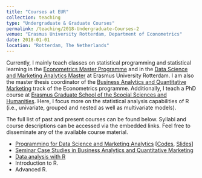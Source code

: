 ```yaml
---
title: "Courses at EUR"
collection: teaching
type: "Undergraduate & Graduate Courses"
permalink: /teaching/2018-Undergraduate-Courses-2
venue: "Erasmus University Rotterdam, Department of Econometrics"
date: 2018-01-01
location: "Rotterdam, The Netherlands"
---
```


Currently, I mainly teach classes on statistical programming and statistical learning in the [Econometrics Master Programme](https://www.eur.nl/en/master/econometrics) and in the [Data Science and Marketing Analytics Master](https://www.eur.nl/en/master/data-science-and-marketing-analytics) at Erasmus University Rotterdam. I am also the master thesis coordinator of the [Business Analytics and Quantitative Marketing](https://www.eur.nl/en/master/business-analytics-and-quantitative-marketing) track of the Econometrics programme. Additionally, I teach a PhD course at [Erasmus Graduate School of the Scocial Sciences and Humanities](https://www.eur.nl/en/egsh). Here, I focus more on the statistical analysis capabilities of R (i.e., univariate, grouped and nested as well as multivariate models).
<p style="margin:0;line-height:0;height:0"></p>
The full list of past and present courses can be found below. Syllabi and course descriptions can be accessed via the embedded links. Feel free to disseminate any of the available course material.

* [Programming for Data Science and Marketing Analytics](https://www.eur.nl/en/master/data-science-and-marketing-analytics/programme-overview) [[Codes](https://github.com/kagruber2412/RIntroduction), [Slides](https://github.com/kagruber2412/RIntroduction/tree/master/Slides)]
* [Seminar Case Studies in Business Analytics and Quantitative Marketing](https://www.eur.nl/en/master/business-analytics-and-quantitative-marketing/programme-overview)
* [Data analysis with R](https://www.eur.nl/en/egsh/course/data-analysis-r)
* Introduction to R.
* Advanced R.
